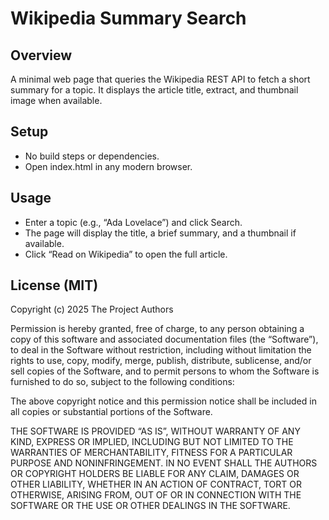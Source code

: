 # Wikipedia Summary Search

## Overview
A minimal web page that queries the Wikipedia REST API to fetch a short summary for a topic. It displays the article title, extract, and thumbnail image when available.

## Setup
- No build steps or dependencies.
- Open index.html in any modern browser.

## Usage
- Enter a topic (e.g., “Ada Lovelace”) and click Search.
- The page will display the title, a brief summary, and a thumbnail if available.
- Click “Read on Wikipedia” to open the full article.

## License (MIT)
Copyright (c) 2025 The Project Authors

Permission is hereby granted, free of charge, to any person obtaining a copy of this software and associated documentation files (the “Software”), to deal in the Software without restriction, including without limitation the rights to use, copy, modify, merge, publish, distribute, sublicense, and/or sell copies of the Software, and to permit persons to whom the Software is furnished to do so, subject to the following conditions:

The above copyright notice and this permission notice shall be included in all copies or substantial portions of the Software.

THE SOFTWARE IS PROVIDED “AS IS”, WITHOUT WARRANTY OF ANY KIND, EXPRESS OR IMPLIED, INCLUDING BUT NOT LIMITED TO THE WARRANTIES OF MERCHANTABILITY, FITNESS FOR A PARTICULAR PURPOSE AND NONINFRINGEMENT. IN NO EVENT SHALL THE AUTHORS OR COPYRIGHT HOLDERS BE LIABLE FOR ANY CLAIM, DAMAGES OR OTHER LIABILITY, WHETHER IN AN ACTION OF CONTRACT, TORT OR OTHERWISE, ARISING FROM, OUT OF OR IN CONNECTION WITH THE SOFTWARE OR THE USE OR OTHER DEALINGS IN THE SOFTWARE.